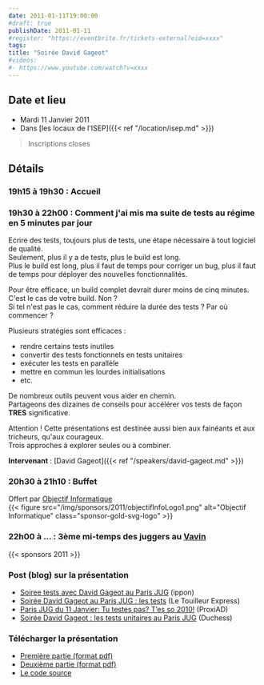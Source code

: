 ```yaml
---
date: 2011-01-11T19:00:00
#draft: true
publishDate: 2011-01-11
#register: "https://eventbrite.fr/tickets-external?eid=xxxx"
tags:
title: "Soirée David Gageot"
#videos:
#- https://www.youtube.com/watch?v=xxxx
---
```


## Date et lieu

* Mardi 11 Janvier 2011
* Dans [les locaux de l'ISEP]({{< ref "/location/isep.md" >}})

> Inscriptions closes

## Détails

### 19h15 à 19h30 : Accueil

### 19h30 à 22h00 : Comment j'ai mis ma suite de tests au régime en 5 minutes par jour

Ecrire des tests, toujours plus de tests, une étape nécessaire à tout logiciel de qualité.  
Seulement, plus il y a de tests, plus le build est long.  
Plus le build est long, plus il faut de temps pour corriger un bug, plus il faut de temps pour déployer des nouvelles fonctionnalités.

Pour être efficace, un build complet devrait durer moins de cinq minutes.  
C'est le cas de votre build. Non ?  
Si tel n'est pas le cas, comment réduire la durée des tests ? Par où commencer ?

Plusieurs stratégies sont efficaces :

* rendre certains tests inutiles
* convertir des tests fonctionnels en tests unitaires
* exécuter les tests en parallèle
* mettre en commun les lourdes initialisations
* etc.

De nombreux outils peuvent vous aider en chemin.  
Partageons des dizaines de conseils pour accélérer vos tests de façon **TRES** significative.

Attention ! Cette présentations est destinée aussi bien aux fainéants et aux tricheurs, qu'aux courageux.  
Trois approches à explorer seules ou à combiner. 

**Intervenant** : [David Gageot]({{< ref "/speakers/david-gageot.md" >}})

### 20h30 à 21h10 : Buffet

Offert par [Objectif Informatique](http://www.objectif-informatique.fr/)  
{{< figure src="/img/sponsors/2011/objectifInfoLogo1.png" alt="Objectif Informatique" class="sponsor-gold-svg-logo" >}}

### 22h00 à ... : 3ème mi-temps des juggers au [Vavin](https://www.google.com/maps/dir//48.84398,2.330533/@48.8439685,2.2603067,12z)

{{< sponsors 2011 >}}

### Post (blog) sur la présentation

* [Soiree tests avec David Gageot au Paris JUG](http://blog.ippon.fr/2011/01/12/soiree-tests-avec-david-gageot-au-paris-jug/) (ippon)
* [Soirée David Gageot au Paris JUG : les tests](http://www.touilleur-express.fr/2011/01/15/david-gageot/) (Le Touilleur Express)
* [Paris JUG du 11 Janvier: Tu testes pas? T’es so 2010!](http://blog.proxiad.com/2011/01/15/paris-jug-du-11-janvier-tu-testes-pas-tes-so-2010/) (ProxiAD)
* [Soirée David Gageot : les tests unitaires au Paris JUG](http://jduchess.org/duchess-france/blog/soiree-david-gageot-les-tests-unitaires-au-paris-jug/) (Duchess)

### Télécharger la présentation

* [Première partie (format pdf)](/resources/2011/FasterTests.pdf)
* [Deuxième partie (format pdf)](/resources/2011/AdvancedTestingPJug.pdf)
* [Le code source](https://github.com/dgageot/jug)
